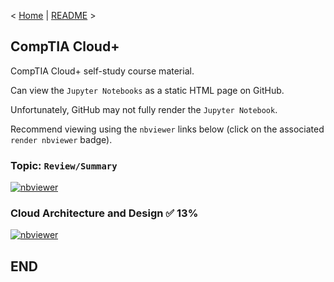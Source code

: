 < [Home](https://github.com/SeanOhAileasa) | [README](https://github.com/SeanOhAileasa/cdp-cloud/blob/main/README.md) >

## CompTIA Cloud+

CompTIA Cloud+ self-study course material.

Can view the ``Jupyter Notebooks`` as a static HTML page on GitHub.

Unfortunately, GitHub may not fully render the ``Jupyter Notebook``.

Recommend viewing using the ``nbviewer`` links below (click on the associated ``render nbviewer`` badge).

### Topic: ``Review/Summary``

[![nbviewer](https://raw.githubusercontent.com/jupyter/design/master/logos/Badges/nbviewer_badge.svg)](https://nbviewer.jupyter.org/github/SeanOhAileasa/cdp-cloud/blob/main/cdp.ipynb)

### Cloud Architecture and Design ✅ 13%

[![nbviewer](https://raw.githubusercontent.com/jupyter/design/master/logos/Badges/nbviewer_badge.svg)](https://nbviewer.jupyter.org/github/SeanOhAileasa/cdp-cloud/blob/main/cdp.ipynb#14)

## END